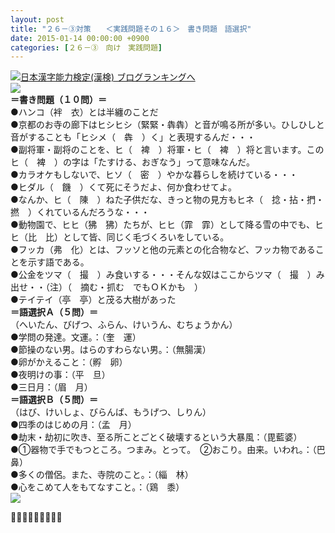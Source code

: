 ```yaml
---
layout: post
title: "２６－③対策　　＜実践問題その１６＞　書き問題　語選択"
date: 2015-01-14 00:00:00 +0900
categories: [２６－③　向け　実践問題]
---
```


[![](/syuusyuu9701/assets/images/２６－③対策-＜実践問題その１６＞-書き問題-語選択-br_c_3028_1.gif)](http://blog.with2.net/link.php?1659096:3028 "日本漢字能力検定(漢検) ブログランキングへ")[日本漢字能力検定(漢検) ブログランキングへ](http://blog.with2.net/link.php?1659096:3028)　  
![](/syuusyuu9701/assets/images/２６－③対策-＜実践問題その１６＞-書き問題-語選択-2afe747ee114bd9e47259ed5fe28fe07.jpg)  
**＝書き問題（１０問）＝**  
●ハンコ（袢　衣）とは半纏のことだ  
●京都のお寺の廊下はヒシヒシ（緊緊・犇犇）と音が鳴る所が多い。ひしひしと音がすることも「ヒシメ（　犇　）く」と表現するんだ・・・  
●副将軍・副将のことを、ヒ（　裨　）将軍・ヒ（　裨　）将と言います。このヒ（　裨　）の字は「たすける、おぎなう」って意味なんだ。  
●カラオケもしないで、ヒソ（　密　）やかな暮らしを続けている・・・  
●ヒダル（　饑　）くて死にそうだよ、何か食わせてよ。  
●なんか、ヒ（　陳　）ねた子供だな、きっと物の見方もヒネ（　捻・拈・捫・撚　）くれているんだろうな・・・  
●動物園で、ヒヒ（狒　狒）たちが、ヒヒ（霏　霏）として降る雪の中でも、ヒヒ（比　比）として皆、同じく毛づくろいをしている。  
●フッカ（弗　化）とは、フッソと他の元素との化合物など、フッカ物であることを示す語である。  
●公金をツマ（　撮　）み食いする・・・そんな奴はここからツマ（　撮　）み出せ・・（注）（　摘む・抓む　でもＯＫかも　）  
●テイテイ（亭　亭）と茂る大樹があった  
**＝語選択Ａ（５問）＝**  
（へいたん、びげつ、ふらん、けいうん、むちょうかん）  
●学問の発達。文運。：（奎　運）  
●節操のない男。はらのすわらない男。：（無腸漢）  
●卵がかえること：（孵　卵）  
●夜明けの事：（平　旦）  
●三日月：（眉　月）  
**＝語選択Ｂ（５問）＝**  
（はび、けいしょ、びらんば、もうげつ、しりん）  
●四季のはじめの月：（孟　月）  
●劫末・劫初に吹き、至る所ことごとく破壊するという大暴風：（毘藍婆）  
●①器物で手でもつところ。つまみ。とって。　②おこり。由来。いわれ。：（巴　鼻）  
●多くの僧侶。また、寺院のこと。：（緇　林）  
●心をこめて人をもてなすこと。：（鶏　黍）  
![](/syuusyuu9701/assets/images/２６－③対策-＜実践問題その１６＞-書き問題-語選択-d3ee0ea7cb5e61368a4220550c8013f0.jpg)  
  
👋👋👋🐑🐑🐑👋👋👋  